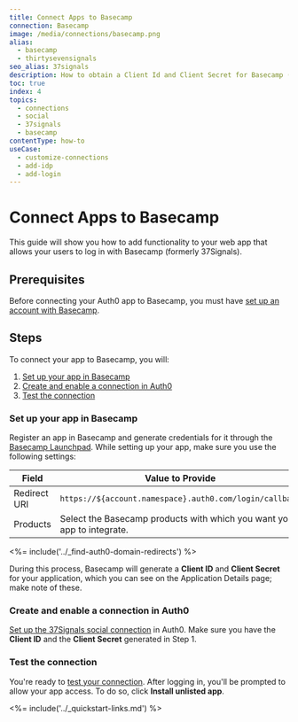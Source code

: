 ```yaml
---
title: Connect Apps to Basecamp
connection: Basecamp
image: /media/connections/basecamp.png
alias:
  - basecamp
  - thirtysevensignals
seo_alias: 37signals
description: How to obtain a Client Id and Client Secret for Basecamp (formerly 37Signals).
toc: true
index: 4
topics:
  - connections
  - social
  - 37signals
  - basecamp
contentType: how-to
useCase:
  - customize-connections
  - add-idp
  - add-login
---
```


# Connect Apps to Basecamp

This guide will show you how to add functionality to your web app that allows your users to log in with Basecamp (formerly 37Signals).

## Prerequisites

Before connecting your Auth0 app to Basecamp, you must have [set up an account with Basecamp](https://basecamp.com/).

## Steps

To connect your app to Basecamp, you will:

1. [Set up your app in Basecamp](#set-up-your-app-in-basecamp)
2. [Create and enable a connection in Auth0](#create-and-enable-a-connection-in-auth0)
3. [Test the connection](#test-the-connection)

### Set up your app in Basecamp

Register an app in Basecamp and generate credentials for it through the [Basecamp Launchpad](https://integrate.37signals.com/). While setting up your app, make sure you use the following settings:

| Field | Value to Provide |
| - | - |
| Redirect URI | `https://${account.namespace}.auth0.com/login/callback` |
| Products | Select the Basecamp products with which you want your app to integrate. |

<%= include('../_find-auth0-domain-redirects') %>

During this process, Basecamp will generate a **Client ID** and **Client Secret** for your application, which you can see on the Application Details page; make note of these.

### Create and enable a connection in Auth0

[Set up the 37Signals social connection](/dashboard/guides/connections/set-up-connections-social) in Auth0. Make sure you have the **Client ID** and the **Client Secret** generated in Step 1.

### Test the connection

You're ready to [test your connection](/dashboard/guides/connections/test-connections-social). After logging in, you'll be prompted to allow your app access. To do so, click **Install unlisted app**.

<%= include('../_quickstart-links.md') %>
